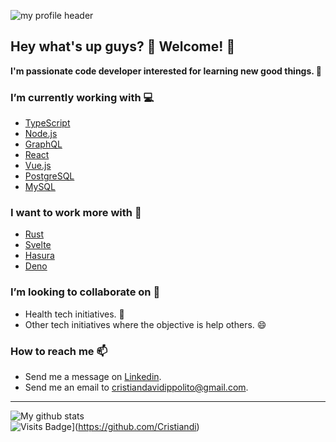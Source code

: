 
<!--
**Cristiandi/Cristiandi** is a ✨ _special_ ✨ repository because its `README.md` (this file) appears on your GitHub profile.

Here are some ideas to get you started:

- 🔭 I’m currently working on ...
- 🌱 I’m currently learning ...
- 👯 I’m looking to collaborate on ...
- 🤔 I’m looking for help with ...
- 💬 Ask me about ...
- 📫 How to reach me: ...
- 😄 Pronouns: ...
- ⚡ Fun fact: ...
-->
![my profile header](https://media-exp1.licdn.com/dms/image/C4E16AQFsJlihrNNYIA/profile-displaybackgroundimage-shrink_350_1400/0?e=1606348800&v=beta&t=LOiQ6T85ejXrochT8d7l_6IVX85A6AFQX2pZLxJKJIE)

## Hey what's up guys? :wave: Welcome! :tada:
**I'm passionate code developer interested for learning new good things. :rocket:**

### I’m currently working with :computer:
 - [TypeScript](https://www.typescriptlang.org/)
 - [Node.js](https://nodejs.org/en/)
 - [GraphQL](https://graphql.org/)
 - [React](https://reactjs.org/)
 - [Vue.js](https://vuejs.org/)
 - [PostgreSQL](https://www.postgresql.org/)
 - [MySQL](https://www.mysql.com/)

### I want to work more with :dart:
- [Rust](https://www.rust-lang.org/)
- [Svelte](https://svelte.dev/)
- [Hasura](https://hasura.io/)
- [Deno](https://deno.land/)

### I’m looking to collaborate on :green_heart:
- Health tech initiatives. :hospital:
- Other tech initiatives where the objective is help others. :smile:

### How to reach me 📫
- Send me a message on [Linkedin](https://www.linkedin.com/in/cristian-david-ippolito/).
- Send me an email to cristiandavidippolito@gmail.com.
<hr>

![My github stats](https://github-readme-stats.vercel.app/api?&username=cristiandi&theme=dark&hide=contribs&show_icons=true])
<br>
![Visits Badge](https://badges.pufler.dev/visits/cristiandi/Cristiandi)](https://github.com/Cristiandi)
